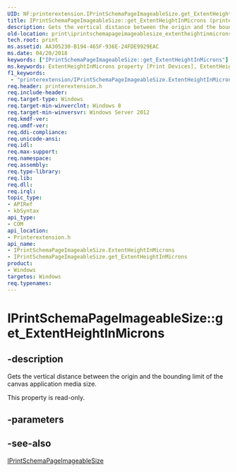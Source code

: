 ```yaml
---
UID: NF:printerextension.IPrintSchemaPageImageableSize.get_ExtentHeightInMicrons
title: IPrintSchemaPageImageableSize::get_ExtentHeightInMicrons (printerextension.h)
description: Gets the vertical distance between the origin and the bounding limit of the canvas application media size.
old-location: print\iprintschemapageimageablesize_extentheightinmicrons.htm
tech.root: print
ms.assetid: AA305230-B194-465F-936E-24FDE9929EAC
ms.date: 04/20/2018
keywords: ["IPrintSchemaPageImageableSize::get_ExtentHeightInMicrons"]
ms.keywords: ExtentHeightInMicrons property [Print Devices], ExtentHeightInMicrons property [Print Devices],IPrintSchemaPageImageableSize interface, IPrintSchemaPageImageableSize interface [Print Devices],ExtentHeightInMicrons property, IPrintSchemaPageImageableSize.ExtentHeightInMicrons, IPrintSchemaPageImageableSize.get_ExtentHeightInMicrons, IPrintSchemaPageImageableSize::ExtentHeightInMicrons, IPrintSchemaPageImageableSize::get_ExtentHeightInMicrons, get_ExtentHeightInMicrons, print.iprintschemapageimageablesize_extentheightinmicrons, printerextension/IPrintSchemaPageImageableSize::ExtentHeightInMicrons, printerextension/IPrintSchemaPageImageableSize::get_ExtentHeightInMicrons
f1_keywords:
 - "printerextension/IPrintSchemaPageImageableSize.ExtentHeightInMicrons"
req.header: printerextension.h
req.include-header: 
req.target-type: Windows
req.target-min-winverclnt: Windows 8
req.target-min-winversvr: Windows Server 2012
req.kmdf-ver: 
req.umdf-ver: 
req.ddi-compliance: 
req.unicode-ansi: 
req.idl: 
req.max-support: 
req.namespace: 
req.assembly: 
req.type-library: 
req.lib: 
req.dll: 
req.irql: 
topic_type:
- APIRef
- kbSyntax
api_type:
- COM
api_location:
- Printerextension.h
api_name:
- IPrintSchemaPageImageableSize.ExtentHeightInMicrons
- IPrintSchemaPageImageableSize.get_ExtentHeightInMicrons
product:
- Windows
targetos: Windows
req.typenames: 
---
```


# IPrintSchemaPageImageableSize::get_ExtentHeightInMicrons


## -description


Gets the vertical distance between the origin and the bounding limit of the canvas application media size.

This property is read-only.


## -parameters


## -see-also




<a href="https://docs.microsoft.com/windows-hardware/drivers/ddi/printerextension/nn-printerextension-iprintschemapageimageablesize">IPrintSchemaPageImageableSize</a>
 

 

